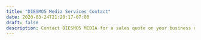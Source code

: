 ```yaml
---
title: "DIESMO5 Media Services Contact"
date: 2020-03-24T21:20:17-07:00
draft: false
description: Contact DIESMO5 MEDIA for a sales quote on your business needs. We will get back to you as soon as possible.
---
```


